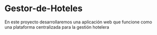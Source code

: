 # Gestor-de-Hoteles
En este proyecto desarrollaremos una aplicación web que funcione como una plataforma centralizada para la gestión hotelera
